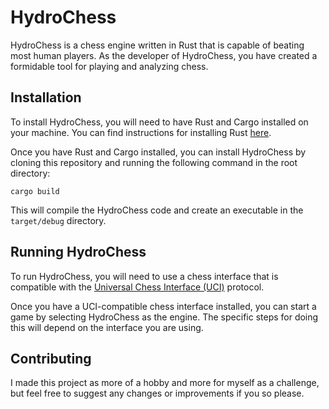 # HydroChess

HydroChess is a chess engine written in Rust that is capable of beating most human players. As the developer of HydroChess, you have created a formidable tool for playing and analyzing chess.

## Installation

To install HydroChess, you will need to have Rust and Cargo installed on your machine. You can find instructions for installing Rust [here](https://www.rust-lang.org/tools/install).

Once you have Rust and Cargo installed, you can install HydroChess by cloning this repository and running the following command in the root directory:

`cargo build`

This will compile the HydroChess code and create an executable in the `target/debug` directory.

## Running HydroChess

To run HydroChess, you will need to use a chess interface that is compatible with the [Universal Chess Interface (UCI)](https://en.wikipedia.org/wiki/Universal_Chess_Interface) protocol.

Once you have a UCI-compatible chess interface installed, you can start a game by selecting HydroChess as the engine. The specific steps for doing this will depend on the interface you are using.

## Contributing
I made this project as more of a hobby and more for myself as a challenge, but feel free to suggest any changes or improvements if you so please.
